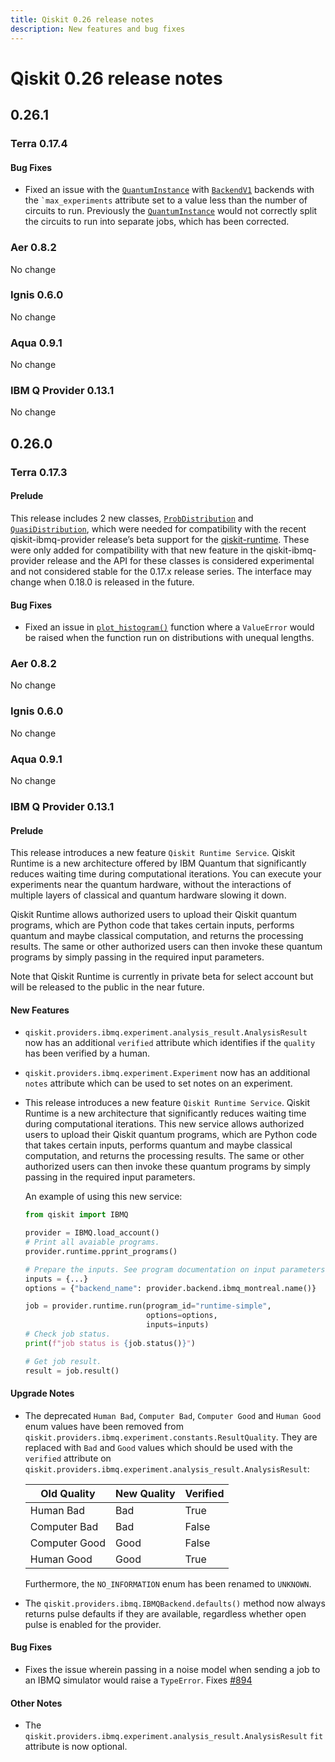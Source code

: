 ```yaml
---
title: Qiskit 0.26 release notes
description: New features and bug fixes
---
```


# Qiskit 0.26 release notes

## 0.26.1

<span id="release-notes-0-17-4" />

<span id="id260" />

### Terra 0.17.4

<span id="release-notes-0-17-4-bug-fixes" />

<span id="id261" />

#### Bug Fixes

*   Fixed an issue with the [`QuantumInstance`](/api/qiskit/0.44/qiskit.utils.QuantumInstance "qiskit.utils.QuantumInstance") with [`BackendV1`](/api/qiskit/qiskit.providers.BackendV1 "qiskit.providers.BackendV1") backends with the `` `max_experiments `` attribute set to a value less than the number of circuits to run. Previously the [`QuantumInstance`](/api/qiskit/0.44/qiskit.utils.QuantumInstance "qiskit.utils.QuantumInstance") would not correctly split the circuits to run into separate jobs, which has been corrected.

<span id="id262" />

### Aer 0.8.2

No change

<span id="id263" />

### Ignis 0.6.0

No change

<span id="aqua-0-9-1" />

### Aqua 0.9.1

No change

<span id="ibm-q-provider-0-13-1" />

### IBM Q Provider 0.13.1

No change

<span id="qiskit-0-26-0" />

## 0.26.0

<span id="terra-0-17-3" />

<span id="release-notes-0-17-3" />

### Terra 0.17.3

<span id="release-notes-0-17-3-prelude" />

<span id="id264" />

#### Prelude

This release includes 2 new classes, [`ProbDistribution`](/api/qiskit/qiskit.result.ProbDistribution "qiskit.result.ProbDistribution") and [`QuasiDistribution`](/api/qiskit/qiskit.result.QuasiDistribution "qiskit.result.QuasiDistribution"), which were needed for compatibility with the recent qiskit-ibmq-provider release’s beta support for the [qiskit-runtime](https://github.com/Qiskit-Partners/qiskit-runtime). These were only added for compatibility with that new feature in the qiskit-ibmq-provider release and the API for these classes is considered experimental and not considered stable for the 0.17.x release series. The interface may change when 0.18.0 is released in the future.

<span id="release-notes-0-17-3-bug-fixes" />

<span id="id265" />

#### Bug Fixes

*   Fixed an issue in [`plot_histogram()`](/api/qiskit/qiskit.visualization.plot_histogram "qiskit.visualization.plot_histogram") function where a `ValueError` would be raised when the function run on distributions with unequal lengths.

<span id="id266" />

### Aer 0.8.2

No change

<span id="id267" />

### Ignis 0.6.0

No change

<span id="id268" />

### Aqua 0.9.1

No change

<span id="id269" />

### IBM Q Provider 0.13.1

<span id="release-notes-ibmq-0-13-0-prelude" />

<span id="id270" />

#### Prelude

This release introduces a new feature `Qiskit Runtime Service`. Qiskit Runtime is a new architecture offered by IBM Quantum that significantly reduces waiting time during computational iterations. You can execute your experiments near the quantum hardware, without the interactions of multiple layers of classical and quantum hardware slowing it down.

Qiskit Runtime allows authorized users to upload their Qiskit quantum programs, which are Python code that takes certain inputs, performs quantum and maybe classical computation, and returns the processing results. The same or other authorized users can then invoke these quantum programs by simply passing in the required input parameters.

Note that Qiskit Runtime is currently in private beta for select account but will be released to the public in the near future.

<span id="release-notes-ibmq-0-13-0-new-features" />

<span id="id271" />

#### New Features

*   `qiskit.providers.ibmq.experiment.analysis_result.AnalysisResult` now has an additional `verified` attribute which identifies if the `quality` has been verified by a human.

*   `qiskit.providers.ibmq.experiment.Experiment` now has an additional `notes` attribute which can be used to set notes on an experiment.

*   This release introduces a new feature `Qiskit Runtime Service`. Qiskit Runtime is a new architecture that significantly reduces waiting time during computational iterations. This new service allows authorized users to upload their Qiskit quantum programs, which are Python code that takes certain inputs, performs quantum and maybe classical computation, and returns the processing results. The same or other authorized users can then invoke these quantum programs by simply passing in the required input parameters.

    An example of using this new service:

    ```python
    from qiskit import IBMQ

    provider = IBMQ.load_account()
    # Print all avaiable programs.
    provider.runtime.pprint_programs()

    # Prepare the inputs. See program documentation on input parameters.
    inputs = {...}
    options = {"backend_name": provider.backend.ibmq_montreal.name()}

    job = provider.runtime.run(program_id="runtime-simple",
                               options=options,
                               inputs=inputs)
    # Check job status.
    print(f"job status is {job.status()}")

    # Get job result.
    result = job.result()
    ```

<span id="release-notes-ibmq-0-13-0-upgrade-notes" />

<span id="id272" />

#### Upgrade Notes

*   The deprecated `Human Bad`, `Computer Bad`, `Computer Good` and `Human Good` enum values have been removed from `qiskit.providers.ibmq.experiment.constants.ResultQuality`. They are replaced with `Bad` and `Good` values which should be used with the `verified` attribute on `qiskit.providers.ibmq.experiment.analysis_result.AnalysisResult`:

    | Old Quality   | New Quality | Verified |
    | ------------- | ----------- | -------- |
    | Human Bad     | Bad         | True     |
    | Computer Bad  | Bad         | False    |
    | Computer Good | Good        | False    |
    | Human Good    | Good        | True     |

    Furthermore, the `NO_INFORMATION` enum has been renamed to `UNKNOWN`.

*   The `qiskit.providers.ibmq.IBMQBackend.defaults()` method now always returns pulse defaults if they are available, regardless whether open pulse is enabled for the provider.

<span id="release-notes-ibmq-0-13-0-bug-fixes" />

<span id="id273" />

#### Bug Fixes

*   Fixes the issue wherein passing in a noise model when sending a job to an IBMQ simulator would raise a `TypeError`. Fixes [#894](https://github.com/Qiskit/qiskit-ibmq-provider/issues/894)

<span id="release-notes-ibmq-0-13-0-other-notes" />

<span id="id275" />

#### Other Notes

*   The `qiskit.providers.ibmq.experiment.analysis_result.AnalysisResult` `fit` attribute is now optional.

<span id="qiskit-0-25-4" />